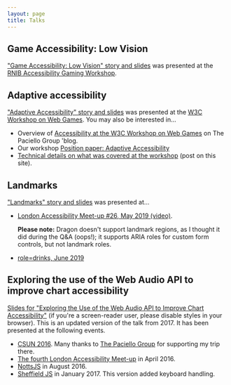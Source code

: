 ```yaml
---
layout: page
title: Talks
---
```


## Game Accessibility: Low Vision

["Game Accessibility: Low Vision" story and slides](2019/game-accessibility-low-vision/) was presented at the [RNIB Accessibility Gaming Workshop](/articles/rnib-accessibility-gaming-workshop).

## Adaptive accessibility

["Adaptive Accessibility" story and slides](2019/web-games/) was presented at the [W3C Workshop on Web Games](https://www.w3.org/2018/12/games-workshop/). You may also be interested in...

 * Overview of [Accessibility at the W3C Workshop on Web Games](https://developer.paciellogroup.com/blog/2019/07/accessibility-at-the-w3c-workshop-on-web-games/) on The Paciello Group 'blog.
 * Our workshop [Position paper: Adaptive Accessibility](https://www.w3.org/2018/12/games-workshop/papers/web-games-adaptive-accessibility.html)
 * [Technical details on what was covered at the workshop](/articles/w3c-workshop-on-web-games/) (post on this site).

## Landmarks

["Landmarks" story and slides](2019/landmarks/) was presented at...

 * [London Accessibility Meet-up #26, May 2019 (video)](https://www.youtube.com/watch?v=urgZm-k8KMk&t=1h23m27s).

   **Please note:** Dragon doesn't support landmark regions, as I thought it did during the Q&A (oops!); it supports ARIA roles for custom form controls, but not landmark roles.

 * [role=drinks, June 2019](https://www.roledrinks.com/in/amsterdam/2019-06-15.html)

## Exploring the use of the Web Audio API to improve chart accessibility

[Slides for "Exploring the Use of the Web Audio API to Improve Chart Accessibility"](2016/audiochart) (if you're a screen-reader user, please disable styles in your browser). This is an updated version of the talk from 2017. It has been presented at the following events.

 * [CSUN 2016](http://www.csun.edu/cod/conference/2016/sessions/index.php/public/presentations/view/269). Many thanks to [The Paciello Group](https://www.paciellogroup.com/) for supporting my trip there.
 * [The fourth London Accessibility Meet-up](http://www.meetup.com/London-Accessibility-Meetup/events/229039168/) in April 2016.
 * [NottsJS](https://nottsjs.org) in August 2016.
 * [Sheffield JS](https://opentechcalendar.co.uk/event/4338) in January 2017. This version added keyboard handling.
